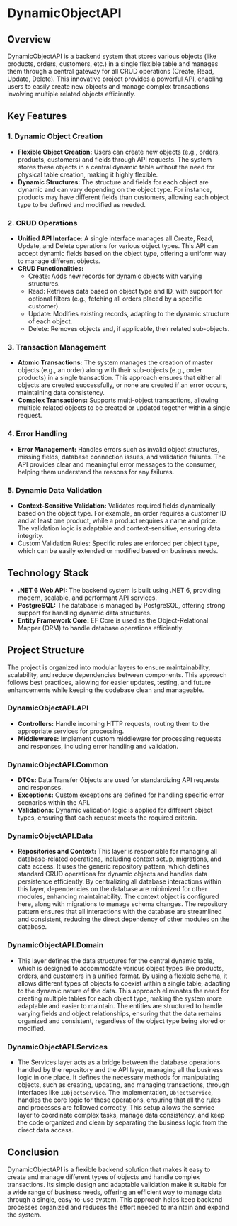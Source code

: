# DynamicObjectAPI

## Overview

DynamicObjectAPI is a backend system that stores various objects (like products, orders, customers, etc.) in a single flexible table and manages them through a central gateway for all CRUD operations (Create, Read, Update, Delete). This innovative project provides a powerful API, enabling users to easily create new objects and manage complex transactions involving multiple related objects efficiently.

## Key Features 

### 1. Dynamic Object Creation
- **Flexible Object Creation:** Users can create new objects (e.g., orders, products, customers) and fields through API requests. The system stores these objects in a central dynamic table without the need for physical table creation, making it highly flexible.
- **Dynamic Structures:** The structure and fields for each object are dynamic and can vary depending on the object type. For instance, products may have different fields than customers, allowing each object type to be defined and modified as needed.

### 2. CRUD Operations
- **Unified API Interface:** A single interface manages all Create, Read, Update, and Delete operations for various object types. This API can accept dynamic fields based on the object type, offering a uniform way to manage different objects.
- **CRUD Functionalities:**
    - Create: Adds new records for dynamic objects with varying structures.
    - Read: Retrieves data based on object type and ID, with support for optional filters (e.g., fetching all orders placed by a specific customer).
    - Update: Modifies existing records, adapting to the dynamic structure of each object.
    - Delete: Removes objects and, if applicable, their related sub-objects.

### 3. Transaction Management
- **Atomic Transactions:** The system manages the creation of master objects (e.g., an order) along with their sub-objects (e.g., order products) in a single transaction. This approach ensures that either all objects are created successfully, or none are created if an error occurs, maintaining data consistency.
- **Complex Transactions:** Supports multi-object transactions, allowing multiple related objects to be created or updated together within a single request.

### 4. Error Handling
- **Error Management:** Handles errors such as invalid object structures, missing fields, database connection issues, and validation failures. The API provides clear and meaningful error messages to the consumer, helping them understand the reasons for any failures.

### 5. Dynamic Data Validation
- **Context-Sensitive Validation:** Validates required fields dynamically based on the object type. For example, an order requires a customer ID and at least one product, while a product requires a name and price. The validation logic is adaptable and context-sensitive, ensuring data integrity.
- Custom Validation Rules: Specific rules are enforced per object type, which can be easily extended or modified based on business needs.

## Technology Stack
- **.NET 6 Web API:** The backend system is built using .NET 6, providing modern, scalable, and performant API services.
- **PostgreSQL:** The database is managed by PostgreSQL, offering strong support for handling dynamic data structures.
- **Entity Framework Core:** EF Core is used as the Object-Relational Mapper (ORM) to handle database operations efficiently.

## Project Structure
The project is organized into modular layers to ensure maintainability, scalability, and reduce dependencies between components. This approach follows best practices, allowing for easier updates, testing, and future enhancements while keeping the codebase clean and manageable.

### DynamicObjectAPI.API
- **Controllers:** Handle incoming HTTP requests, routing them to the appropriate services for processing.
- **Middlewares:** Implement custom middleware for processing requests and responses, including error handling and validation.

### DynamicObjectAPI.Common
- **DTOs:** Data Transfer Objects are used for standardizing API requests and responses.
- **Exceptions:** Custom exceptions are defined for handling specific error scenarios within the API.
- **Validations:** Dynamic validation logic is applied for different object types, ensuring that each request meets the required criteria.

### DynamicObjectAPI.Data
- **Repositories and Context:** This layer is responsible for managing all database-related operations, including context setup, migrations, and data access. It uses the generic repository pattern, which defines standard CRUD operations for dynamic objects and handles data persistence efficiently. By centralizing all database interactions within this layer, dependencies on the database are minimized for other modules, enhancing maintainability. The context object is configured here, along with migrations to manage schema changes. The repository pattern ensures that all interactions with the database are streamlined and consistent, reducing the direct dependency of other modules on the database.

### DynamicObjectAPI.Domain
- This layer defines the data structures for the central dynamic table, which is designed to accommodate various object types like products, orders, and customers in a unified format. By using a flexible schema, it allows different types of objects to coexist within a single table, adapting to the dynamic nature of the data. This approach eliminates the need for creating multiple tables for each object type, making the system more adaptable and easier to maintain. The entities are structured to handle varying fields and object relationships, ensuring that the data remains organized and consistent, regardless of the object type being stored or modified.

### DynamicObjectAPI.Services
- The Services layer acts as a bridge between the database operations handled by the repository and the API layer, managing all the business logic in one place. It defines the necessary methods for manipulating objects, such as creating, updating, and managing transactions, through interfaces like ```IObjectService```. The implementation, ```ObjectService```, handles the core logic for these operations, ensuring that all the rules and processes are followed correctly. This setup allows the service layer to coordinate complex tasks, manage data consistency, and keep the code organized and clean by separating the business logic from the direct data access.

## Conclusion
DynamicObjectAPI is a flexible backend solution that makes it easy to create and manage different types of objects and handle complex transactions. Its simple design and adaptable validation make it suitable for a wide range of business needs, offering an efficient way to manage data through a single, easy-to-use system. This approach helps keep backend processes organized and reduces the effort needed to maintain and expand the system.






